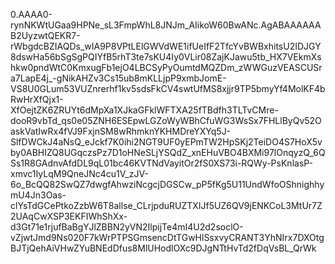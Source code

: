 0.AAAA0-rynNKWtUGaa9HPNe_sL3FmpWhL8JNJm_AIikoW60BwANc.AgABAAAAAAB2UyzwtQEKR7-rWbgdcBZIAQDs_wIA9P8VPtLElGWVdWE1ifUeIfF2TfcYvBWBxhitsU2IDJGY8dswHa56bSgSgPQIYfB5rhT3te7sKU4Iy0VLir08ZajKJawu5tb_HX7VEkmXshkw0pndWtC0KmxugFb1ejO4LBCSyPyOumtdMQZDm_zWWGuzVEASCUSra7LapE4j_-gNikAHZv3Cs15ub8mKLLjpP9xmbJomE-VS8U0GLum53VUZnrerhf1kv5sdsFkCV4swtUfMS8xjjr9TP5bmyYf4MolKF4bRwHrXfQjx1-XfOejtZK6ZRUYt6dMpXa1XJkaGFklWFTXA25fTBdfh3TLTvCMre-dooR9vbTd_qs0e05ZNH6ESEpwLGZoWyWBhCfuWG3WsSx7FHLlByQv52OaskVatIwRx4fVJ9FxjnSM8wRhmknYKHMDreYXYq5J-SlfDWCkJ4aNsQ_eJckf7K0ihi2NGT9UF0yEPmTW2HpSKj2TeiDO4S7HoX5vby0ABHIZQ8UGqczsPz7D1oHNeSLjYSQdZ_xnEHuVBO4BXMi97lOnqyzQ_6QSs1R8GAdnvAfdDL9qL01bc46KVTNdVayitOr2fS0XS73i-RQWy-PsKnlasP-xmvc1IyLqM9QneJNc4cu1V_zJV-6o_BcQQ82SwQZ7dwgfAhwziNcgcjDGSCw_pP5fKg5U11UndWfoOShnighhymU4Jn3Oas-clYsTdGCePtkoZzbW6T8allse_CLrjpduRUZTXIJf5UZ6QV9jENKCoL3MtUr7Z2UAqCwXSP3EKFIWhShXx-d3Gt71e1rjufBaBgYJlZBBN2yVN2IlpijTe4mI4U2d2soclO-vZjwtJmd9Ns020F7kWrPTPSGmsencDtTGwHlSsxvyCRANT3YhNIrx7DXOtgBJTjQehAiVHwZYuBNEdDfus8MlUHodlOXc9DJgNTtHvTd2fDqVsBL_QrWk
